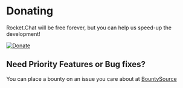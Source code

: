 # Donating

Rocket.Chat will be free forever, but you can help us speed-up the development!

[![Donate](https://www.paypalobjects.com/en_US/i/btn/btn_donateCC_LG.gif)](https://www.paypal.com/cgi-bin/webscr?cmd=_s-xclick&hosted_button_id=49QX7TYCVZK8L)

## Need Priority Features or Bug fixes?

You can place a bounty on an issue you care about at [BountySource](https://www.bountysource.com/teams/rocketchat)



